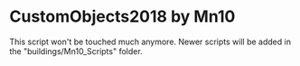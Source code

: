# CustomObjects2018 by Mn10

This script won't be touched much anymore. Newer scripts will be added in the "buildings/Mn10_Scripts" folder.
